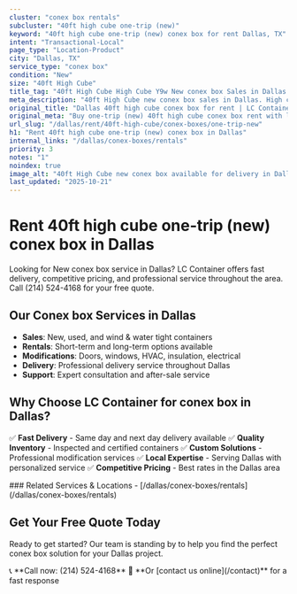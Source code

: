 ```yaml
---
cluster: "conex box rentals"
subcluster: "40ft high cube one-trip (new)"
keyword: "40ft high cube one-trip (new) conex box for rent Dallas, TX"
intent: "Transactional-Local"
page_type: "Location-Product"
city: "Dallas, TX"
service_type: "conex box"
condition: "New"
size: "40ft High Cube"
title_tag: "40ft High Cube High Cube Y9w New conex box Sales in Dallas ☎ (214) 524-4168 | LC Container"
meta_description: "40ft High Cube new conex box sales in Dallas. High cube containers with extra height. Fast delivery, competitive pricing. Serving conex boxes area. Quote ID: QZ1. Call (214) 524-4168 for your free quote today."
original_title: "Dallas 40ft high cube conex box for rent | LC Container"
original_meta: "Buy one-trip (new) 40ft high cube conex box rent with local delivery in Dallas, TX. LC Container — local Since 2003. Request a fast quote today."
url_slug: "/dallas/rent/40ft-high-cube/conex-boxes/one-trip-new"
h1: "Rent 40ft high cube one-trip (new) conex box in Dallas"
internal_links: "/dallas/conex-boxes/rentals"
priority: 3
notes: "1"
noindex: true
image_alt: "40ft High Cube new conex box available for delivery in Dallas"
last_updated: "2025-10-21"
---
```

# Rent 40ft high cube one-trip (new) conex box in Dallas


Looking for New conex box service in Dallas? LC Container offers fast delivery, competitive pricing, and professional service throughout the area. Call (214) 524-4168 for your free quote.

## Our Conex box Services in Dallas

- **Sales**: New, used, and wind & water tight containers
- **Rentals**: Short-term and long-term options available
- **Modifications**: Doors, windows, HVAC, insulation, electrical
- **Delivery**: Professional delivery service throughout Dallas
- **Support**: Expert consultation and after-sale service

## Why Choose LC Container for conex box in Dallas?

✅ **Fast Delivery** - Same day and next day delivery available
✅ **Quality Inventory** - Inspected and certified containers
✅ **Custom Solutions** - Professional modification services
✅ **Local Expertise** - Serving Dallas with personalized service
✅ **Competitive Pricing** - Best rates in the Dallas area

<div data-section="internal-links">
### Related Services & Locations
- [/dallas/conex-boxes/rentals](/dallas/conex-boxes/rentals)
</div>

## Get Your Free Quote Today

Ready to get started? Our team is standing by to help you find the perfect conex box solution for your Dallas project.

<div data-section="cta">
📞 **Call now: (214) 524-4168**
📧 **Or [contact us online](/contact)** for a fast response
</div>

<script type="application/ld+json">
{
  "@context": "https://schema.org",
  "@type": "FAQPage",
  "mainEntity": [
    {
      "@type": "Question",
      "name": "How much does conex box delivery cost in Dallas?",
      "acceptedAnswer": {
        "@type": "Answer",
        "text": "Delivery costs vary by distance and container size. Most deliveries in Dallas range from $150-$300. We offer competitive rates and transparent pricing. Call (214) 524-4168 for an exact quote based on your specific location."
      }
    },
    {
      "@type": "Question",
      "name": "What conex box sizes do you have available in Dallas?",
      "acceptedAnswer": {
        "@type": "Answer",
        "text": "We stock 10ft, 20ft, 40ft, and 40ft high cube containers in Dallas. Available in new, used, and wind & water tight conditions. Call (214) 524-4168 to check current inventory."
      }
    },
    {
      "@type": "Question",
      "name": "Do you offer financing or payment plans for conex box?",
      "acceptedAnswer": {
        "@type": "Answer",
        "text": "We accept major credit cards, checks, and can discuss commercial terms for bulk purchases. Flexible payment options available. Call (214) 524-4168 to discuss financing options."
      }
    },
    {
      "@type": "Question",
      "name": "Can you customize conex box in Dallas?",
      "acceptedAnswer": {
        "@type": "Answer",
        "text": "Yes — we perform modifications like additional doors, windows, HVAC systems, insulation, electrical work, and custom shelving. Professional installation available. Request a custom quote at (214) 524-4168."
      }
    }
  ]
}
</script>

<script type="application/ld+json">
{
  "@context": "https://schema.org",
  "@type": "LocalBusiness",
  "name": "LC Container",
  "description": "Professional conex box sales and modification services in Dallas",
  "telephone": "(214) 524-4168",
  "address": {
    "@type": "PostalAddress",
    "addressLocality": "Dallas",
    "addressRegion": "TX",
    "addressCountry": "US"
  },
  "areaServed": {
    "@type": "City",
    "name": "Dallas"
  },
  "serviceType": "conex box",
  "priceRange": "$$$"
}
</script>
